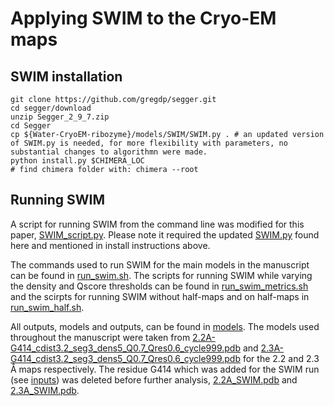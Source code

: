 # Applying SWIM to the Cryo-EM maps

## SWIM installation

```
git clone https://github.com/gregdp/segger.git
cd segger/download
unzip Segger_2_9_7.zip
cd Segger
cp ${Water-CryoEM-ribozyme}/models/SWIM/SWIM.py . # an updated version of SWIM.py is needed, for more flexibility with parameters, no substantial changes to algorithmn were made.
python install.py $CHIMERA_LOC
# find chimera folder with: chimera --root
```
## Running SWIM

A script for running SWIM from the command line was modified for this paper, [SWIM_script.py](SWIM_script.py). Please note it required the updated [SWIM.py](SWIM.py) found here and mentioned in install instructions above.

The commands used to run SWIM for the main models in the manuscript can be found in [run_swim.sh](run_swim.sh). The scripts for running SWIM while varying the density and Qscore thresholds can be found in [run_swim_metrics.sh](run_swim_metrics.sh) and the scirpts for running SWIM without half-maps and on half-maps in [run_swim_half.sh](run_swim_half.sh).

All outputs, models and outputs, can be found in [models](models). The models used throughout the manuscript were taken from [2.2A-G414_cdist3.2_seg3_dens5_Q0.7_Qres0.6_cycle999.pdb](models/2.2A-G414_cdist3.2_seg3_dens5_Q0.7_Qres0.6_cycle999.pdb) and [2.3A-G414_cdist3.2_seg3_dens5_Q0.7_Qres0.6_cycle999.pdb](models/2.3A-G414_cdist3.2_seg3_dens5_Q0.7_Qres0.6_cycle999.pdb) for the 2.2 and 2.3 Å maps respectively. The residue G414 which was added for the SWIM run (see [inputs](inputs)) was deleted before further analysis, [2.2A_SWIM.pdb](../2.2A_SWIM.pdb) and [2.3A_SWIM.pdb](../2.3A_SWIM.pdb).
